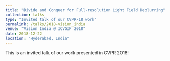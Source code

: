 ```yaml
---
title: "Divide and Conquer for Full-resolution Light Field Deblurring"
collection: talks
type: "Invited talk of our CVPR-18 work"
permalink: /talks/2018-vision_india
venue: "Vision India @ ICVGIP 2018"
date: 2018-12-22
location: "Hyderabad, India"
---
```

This is an invited talk of our work presented in CVPR 2018!
